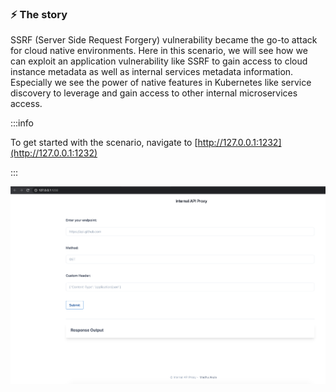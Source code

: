 ### ⚡️ The story

SSRF (Server Side Request Forgery) vulnerability became the go-to attack for cloud native environments. Here in this scenario, we will see how we can exploit an application vulnerability like SSRF to gain access to cloud instance metadata as well as internal services metadata information. Especially we see the power of native features in Kubernetes like service discovery to leverage and gain access to other internal microservices access.

:::info

To get started with the scenario, navigate to [http://127.0.0.1:1232](http://127.0.0.1:1232)

:::

![Scenario 3 Welcome](./sc-3-1.png)
